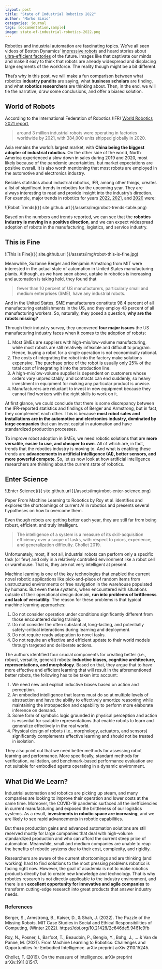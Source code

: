 ```yaml
---
layout: post
title: "State of Industrial Robotics 2022"
author: "Marko Simic"
categories: journal
tags: [documentation,sample]
image: state-of-industrial-robotics-2022.png
---
```


Robotics and industrial automation are fascinating topics. We’ve all seen videos of Boston Dynamics’ [impressive robots](https://youtu.be/tF4DML7FIWk) and heard stories about [ultra-efficient factories](https://youtu.be/j62U089HDx0) of the future. Images like that captivate our minds and make it easy to think that robots are already widespread and displacing large segments of the workforce. The reality though might be a bit different.

That’s why in this post, we will make a fun comparison between what robotics **industry pundits** are saying, what **business scholars** are finding, and what **robotics researchers** are thinking about. Then, in the end, we will tie the narrative, draw some conclusions, and offer a biased solution.

## World of Robots

According to the International Federation of Robotics (IFR) [World Robotics 2021 report](https://ifr.org/ifr-press-releases/news/robot-sales-rise-again),
>around 3 million industrial robots were operating in factories worldwide by 2021, with 384,000 units shipped globally in 2020.

Asia remains the world’s largest market, with **China being the biggest adopter of industrial robotics**. On the other side of the world, North America experienced a slow down in sales during 2019 and 2020, most likely because of the pandemic uncertainties, but market expectations are positive overall. It is also worth mentioning that most robots are employed in the automotive and electronics industry.

Besides statistics about industrial robotics, IFR, among other things, creates a list of significant trends in robotics for the upcoming year. They are always interesting to read and provide insight into the industry’s direction. For example, major trends in robotics for years [2022](https://ifr.org/ifr-press-releases/news/top-5-robot-trends-2022), [2021](https://ifr.org/ifr-press-releases/news/top-5-robot-trends-2021), and [2020](https://ifr.org/ifr-press-releases/news/top-trends-robotics-2020) were:

![Robot Trends]({{ site.github.url }}/assets/img/robot-trends-table.png)

Based on the numbers and trends reported, we can see that the **robotics industry is moving in a positive direction**, and we can expect widespread adoption of robots in the manufacturing, logistics, and service industry.

## This is Fine

![This is Fine]({{ site.github.url }}/assets/img/robot-this-is-fine.jpg)

Meanwhile, Suzanne Berger and Benjamin Armstrong from MIT were interested in the actual state of automation in United States manufacturing plants. Although, as we have seen above, uptake in robotics is increasing and automation is taking hold, they found that
>fewer than 10 percent of US manufacturers, particularly small and medium enterprises (SME), have any industrial robots.

And in the United States, SME manufacturers constitute 98.4 percent of all manufacturing establishments in the US, and they employ 43 percent of all manufacturing workers. So, naturally, they posed a question, **why are the robots missing?**

Through their industry survey, they uncovered **four major issues** the US manufacturing industry faces when it comes to the adoption of robots:

1. Most SMEs are suppliers with high-mix/low-volume manufacturing, while most robots are still relatively inflexible and difficult to program. Hence, buying a robot for a single operation is not economically rational.
2. The costs of integrating the robot into the factory make solutions expensive. The purchase price of the robot is usually only 25% of the total cost of integrating it into the production line.
3. A high-mix/low-volume supplier is dependent on customers whose orders vary unpredictably, and contracts can end suddenly, so heavy investment in equipment for making any particular product is unwise.
4. Manufacturers are reluctant to invest in new equipment because they cannot find workers with the right skills to work on it.

At first glance, we could conclude that there is some discrepancy between the IFR-reported statistics and findings of Berger and Armstrong, but in fact, they complement each other. This is because **most robot sales and installations are in the automotive and electronics industry, dominated by large companies** that can invest capital in automation and have standardized production processes.

To improve robot adoption in SMEs, we need robotic solutions that are **more versatile, easier to use, and cheaper to own**. All of which are, in fact, trends that the robotics industry is moving to. And what is enabling these trends are **advancements in artificial intelligence (AI), better sensors, and more powerful compute**. So, let us now look at how artificial intelligence researchers are thinking about the current state of robotics.

## Enter Science

![Enter Science]({{ site.github.url }}/assets/img/robot-enter-science.png)

Paper From Machine Learning to Robotics by Roy et al. identifies and explores the shortcomings of current AI in robotics and presents several hypotheses on how to overcome them.

Even though robots are getting better each year, they are still far from being robust, efficient, and truly intelligent.

>The intelligence of a system is a measure of its skill-acquisition efficiency over a scope of tasks, with respect to priors, experience, and generalization difficulty. Chollet 2019.

Unfortunately, most, if not all, industrial robots can perform only a specific task (or few) and only in a relatively controlled environment like a robot cell or warehouse. That is, they are not very intelligent at present.

Machine learning is one of the key technologies that enabled the current novel robotic applications like pick-and-place of random items from unstructured environments or free navigation in the warehouse populated by humans. But even these systems, when encountered with situations outside of their operational design domain, **run into problems of brittleness and lack of versatility**. The reason for these problems is that typical machine learning approaches:

1. Do not consider operation under conditions significantly different from those encountered during training.
2. Do not consider the often substantial, long-lasting, and potentially safety-critical interactions during learning and deployment.
3. Do not require ready adaptation to novel tasks.
4. Do not require an effective and efficient update to their world models through targeted and deliberate actions.

The authors identified four crucial components for creating better (i.e., robust, versatile, general) robots: **inductive biases, cognitive architecture, representations, and morphology**. Based on that, they argue that to have more effective and efficient learning that will result in the aforementioned better robots, the following has to be taken into account:

1. We need new and explicit inductive biases based on action and perception.
2. An embodied intelligence that learns must do so at multiple levels of abstraction and have the ability to effectively amortize reasoning while maintaining the introspection and capability to perform more elaborate inference on demand.
3. Some form of symbolic logic grounded in physical perception and action is essential for scalable representations that enable robots to learn and generalize effectively in the real world.
4. Physical design of robots (i.e., morphology, actuators, and sensors) significantly complements effective learning and should not be treated in isolation.

They also point out that we need better methods for assessing robot learning and performance. More specifically, standard methods for verification, validation, and benchmark-based performance evaluation are not suitable for embodied agents operating in a dynamic environment.

## What Did We Learn?

Industrial automation and robotics are picking up steam, and many companies are looking to improve their operation and lower costs at the same time. Moreover, the COVID-19 pandemic surfaced all the inefficiencies in current manufacturing and exposed the brittleness of our logistics systems. As a result, **investments in robotic space are increasing**, and we are likely to see rapid advancements in robotic capabilities.

But these production gains and advanced automation solutions are still reserved mostly for large companies that deal with high-volume standardized production and who can afford the current steep price of automation. Meanwhile, small and medium companies are unable to reap the benefits of robotic systems due to their cost, complexity, and rigidity.

Researchers are aware of the current shortcomings and are thinking (and working) hard to find solutions to the most pressing problems robotics is facing right now. However, the goal of academia is not to make robotics products directly but to create new knowledge and technology. That is why robotics research is not directly applicable to the industry environment, and there is an **excellent opportunity for innovative and agile companies** to transform cutting-edge research into great products that answer industry needs.

### References

Berger, S., Armstrong, B., Kaiser, D., & Shah, J. (2022). The Puzzle of the Missing Robots. MIT Case Studies in Social and Ethical Responsibilities of Computing, (Winter 2022). https://doi.org/10.21428/2c646de5.9461c9fb

Roy, N., Posner, I., Barfoot, T., Beaudoin, P., Bengio, Y., Bohg, J., … & Van de Panne, M. (2021). From Machine Learning to Robotics: Challenges and Opportunities for Embodied Intelligence. arXiv preprint arXiv:2110.15245.

Chollet, F. (2019). On the measure of intelligence. arXiv preprint arXiv:1911.01547.
